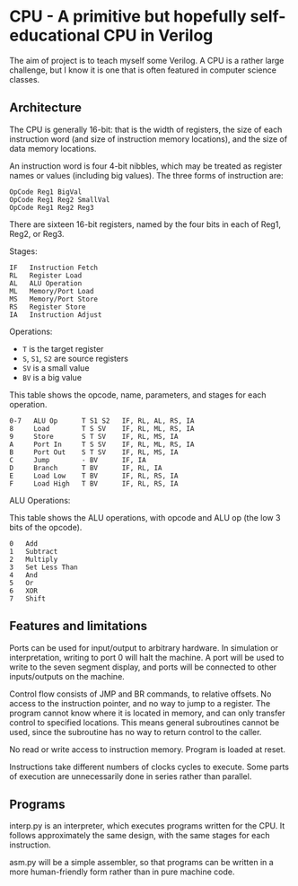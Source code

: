CPU - A primitive but hopefully self-educational CPU in Verilog
===============================================================

The aim of project is to teach myself some Verilog.  A CPU is a rather large
challenge, but I know it is one that is often featured in computer science
classes.

Architecture
------------

The CPU is generally 16-bit: that is the width of registers, the size of each
instruction word (and size of instruction memory locations), and the size of
data memory locations.

An instruction word is four 4-bit nibbles, which may be treated as register
names or values (including big values).  The three forms of instruction are:

    OpCode Reg1 BigVal
    OpCode Reg1 Reg2 SmallVal
    OpCode Reg1 Reg2 Reg3

There are sixteen 16-bit registers, named by the four bits in each of Reg1, Reg2, or Reg3.

Stages:

    IF   Instruction Fetch
    RL   Register Load
    AL   ALU Operation
    ML   Memory/Port Load
    MS   Memory/Port Store
    RS   Register Store
    IA   Instruction Adjust

Operations:

  * `T` is the target register
  * `S`, `S1`, `S2` are source registers
  * `SV` is a small value
  * `BV` is a big value

This table shows the opcode, name, parameters, and stages for each operation.

    0-7   ALU Op      T S1 S2   IF, RL, AL, RS, IA
    8     Load        T S SV    IF, RL, ML, RS, IA
    9     Store       S T SV    IF, RL, MS, IA
    A     Port In     T S SV    IF, RL, ML, RS, IA
    B     Port Out    S T SV    IF, RL, MS, IA
    C     Jump        - BV      IF, IA
    D     Branch      T BV      IF, RL, IA
    E     Load Low    T BV      IF, RL, RS, IA
    F     Load High   T BV      IF, RL, RS, IA

ALU Operations:

This table shows the ALU operations, with opcode and ALU op (the low 3 bits of the opcode).

    0   Add
    1   Subtract
    2   Multiply
    3   Set Less Than
    4   And
    5   Or
    6   XOR
    7   Shift


Features and limitations
------------------------

Ports can be used for input/output to arbitrary hardware.  In simulation or
interpretation, writing to port 0 will halt the machine.  A port will be used
to write to the seven segment display, and ports will be connected to other
inputs/outputs on the machine.

Control flow consists of JMP and BR commands, to relative offsets.  No access
to the instruction pointer, and no way to jump to a register.  The program
cannot know where it is located in memory, and can only transfer control to
specified locations.  This means general subroutines cannot be used, since
the subroutine has no way to return control to the caller.

No read or write access to instruction memory.  Program is loaded at reset.

Instructions take different numbers of clocks cycles to execute.  Some parts
of execution are unnecessarily done in series rather than parallel.


Programs
--------

interp.py is an interpreter, which executes programs written for the CPU.  It
follows approximately the same design, with the same stages for each
instruction.

asm.py will be a simple assembler, so that programs can be written in a more
human-friendly form rather than in pure machine code.
